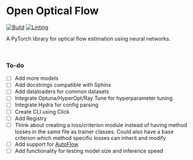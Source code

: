 # Open Optical Flow

[![Build](https://github.com/neu-vig/openoptflow/actions/workflows/package-test.yml/badge.svg)](https://github.com/neu-vig/openoptflow/actions/workflows/package-test.yml)
[![Linting](https://github.com/neu-vig/openoptflow/actions/workflows/linting.yml/badge.svg)](https://github.com/neu-vig/openoptflow/actions/workflows/linting.yml)

A PyTorch library for optical flow estimation using neural networks.


<br>

### To-do

- [ ] Add more models
- [ ] Add docstrings compatible with Sphinx
- [ ] Add dataloaders for common datasets
- [ ] Integrate Optuna/HyperOpt/Ray Tune for hyperparameter tuning
- [ ] Integrate Hydra for config parsing
- [ ] Create CLI using Click
- [ ] Add Registry
- [ ] Think about creating a loss/criterion module instead of having method losses in the same file as trainer classes. Could also have a base criterion which method specific losses can inherit and modify
- [ ] Add support for [AutoFlow](https://autoflow-google.github.io/#code)
- [ ] Add functionality for testing model size and inference speed